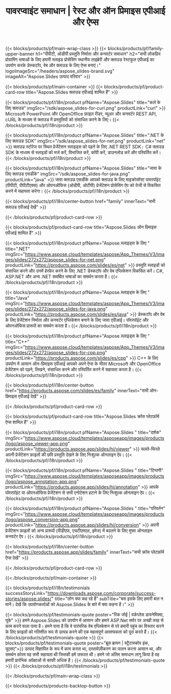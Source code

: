 ﻿---
title: पावरप्वाइंट समाधान | रेस्ट और ऑन प्रिमाइस एपीआई और ऐप्स 
description: सभी लोकप्रिय प्रोग्रामिंग भाषाओं के लिए हमारी स्लाइड प्रोसेसिंग स्थानीय लाइब्रेरी और क्लाउड रेस्टफुल एपीआई का उपयोग करके डेस्कटॉप, वेब और क्लाउड के लिए ऐप्स बनाएं
weight: 130
family: slides
---

{{< blocks/products/pf/main-wrap-class >}}
{{< blocks/products/pf/family-upper-banner h1="पीपीटी, ओडीपी प्रस्तुति निर्माता और कनवर्टर समाधान" h2="सभी लोकप्रिय प्रोग्रामिंग भाषाओं के लिए हमारी स्लाइड प्रोसेसिंग स्थानीय लाइब्रेरी और क्लाउड रेस्टफुल एपीआई का उपयोग करके डेस्कटॉप, वेब और क्लाउड के लिए ऐप्स बनाएं।" logoImageSrc="/headers/aspose_slides-brand.svg" imageAlt="Aspose.Slides उत्पाद परिवार" >}}

{{< blocks/products/pf/main-container >}}
{{< blocks/products/pf/product-card-row title="Aspose.Slides क्लाउड एपीआई शामिल हैं" >}}

{{< blocks/products/pf/i18n/product pfName="Aspose.Slides" title="कर्ल के लिए क्लाउड" imgSrc="/sdk/aspose_slides-for-curl.png" productLink="curl" >}}
Microsoft PowerPoint और OpenOffice फ़ाइल रीडर, व्यूअर और कनवर्टर REST API, cURL के माध्यम से क्लाउड में प्रस्तुतियों को संसाधित करने के लिए।
{{< /blocks/products/pf/i18n/product >}}

{{< blocks/products/pf/i18n/product pfName="Aspose.Slides" title=".NET के लिए क्लाउड SDK" imgSrc="/sdk/aspose_slides-for-net.png" productLink="net" >}}
क्लाउड स्टोरेज पर स्थित प्रेजेंटेशन स्लाइड्स को पढ़ने के लिए .NET REST SDK। C# क्लाउड SDK के माध्यम से स्लाइडों को मर्ज करें, विभाजित करें, कॉपी करें, डाउनलोड करें और परिवर्तित करें।
{{< /blocks/products/pf/i18n/product >}}

{{< blocks/products/pf/i18n/product pfName="Aspose.Slides" title="जावा के लिए क्लाउड एसडीके" imgSrc="/sdk/aspose_slides-for-java.png" productLink="java" >}}
जावा क्लाउड एसडीके आपको क्लाउड के लिए माइक्रोसॉफ्ट पावरपॉइंट (पीपीटी, पीपीटीएक्स) और ओपनऑफिस (ओडीपी, ओटीपी) प्रेजेंटेशन प्रोसेसिंग ऐप को तेजी से विकसित करने में सहायता करेगा।
{{< /blocks/products/pf/i18n/product >}}

{{< blocks/products/pf/i18n/center-button href="family" innerText="सभी क्लाउड एपीआई देखें" >}}

{{< /blocks/products/pf/product-card-row >}}

{{< blocks/products/pf/product-card-row title="Aspose.Slides ऑन प्रिमाइस एपीआई शामिल हैं" >}}

{{< blocks/products/pf/i18n/product pfName="Aspose.स्लाइड्स के लिए " title=".NET" imgSrc="https://www.aspose.cloud/templates/aspose/App_Themes/V3/images/slides/272x272/aspose_slides-for-net.png" productLink="https://products.aspose.com/slides/es/net" >}}
प्रस्तुति स्लाइडों को संसाधित करने और उनमें हेरफेर करने के लिए .NET डेस्कटॉप और वेब एप्लिकेशन विकसित करें। C#, ASP.NET और अन्य .NET समर्थित भाषाओं का समर्थन करता है।
{{< /blocks/products/pf/i18n/product >}}

{{< blocks/products/pf/i18n/product pfName="Aspose.स्लाइड्स के लिए " title="Java" imgSrc="https://www.aspose.cloud/templates/aspose/App_Themes/V3/images/slides/272x272/aspose_slides-for-java.png" productLink="https://products.aspose.com/slides/es/java" >}}
डेस्कटॉप और वेब के लिए प्रेजेंटेशन निर्माता और कनवर्टर एप्लिकेशन बनाने के लिए जावा एपीआई। पॉवरपॉइंट और ओपनऑफिस प्रारूपों का समर्थन करता है।
{{< /blocks/products/pf/i18n/product >}}

{{< blocks/products/pf/i18n/product pfName="Aspose.स्लाइड्स के लिए " title="C++" imgSrc="https://www.aspose.cloud/templates/aspose/App_Themes/V3/images/slides/272x272/aspose_slides-for-cpp.png" productLink="https://products.aspose.com/slides/es/cpp" >}}
C++ के लिए उपयोग में आसान ऑन-प्रिमाइस एपीआई आपको अपने ऐप्स के भीतर Microsoft और OpenOffice प्रेजेंटेशन को पढ़ने, लिखने, संसाधित करने और परिवर्तित करने में सहायता करता है।
{{< /blocks/products/pf/i18n/product >}}

{{< blocks/products/pf/i18n/center-button href="https://products.aspose.com/slides/es/family" innerText="सभी ऑन-प्रिमाइस एपीआई देखें" >}}

{{< /blocks/products/pf/product-card-row >}}

{{< blocks/products/pf/product-card-row title="Aspose.Slides क्रॉस प्लेटफ़ॉर्म ऐप्स शामिल हैं" >}}

{{< blocks/products/pf/i18n/product pfName="Aspose.Slides " title="दर्शक" imgSrc="https://www.aspose.cloud/templates/asposeapp/images/products/logo/aspose_viewer-app.png" productLink="https://products.aspose.app/slides/hi/viewer" >}}
चलते-फिरते अपनी प्रेजेंटेशन फ़ाइलों की छवि प्रस्तुति देखने के लिए निःशुल्क ऑनलाइन ऐप।
{{< /blocks/products/pf/i18n/product >}}

{{< blocks/products/pf/i18n/product pfName="Aspose.Slides " title="टिप्पणी" imgSrc="https://www.aspose.cloud/templates/asposeapp/images/products/logo/aspose_annotation-app.png" productLink="https://products.aspose.app/slides/hi/annotation" >}}
आपके पॉवरपॉइंट या ओपनऑफिस प्रेजेंटेशन से सभी एनोटेशन हटाने के लिए निःशुल्क ऑनलाइन ऐप।
{{< /blocks/products/pf/i18n/product >}}

{{< blocks/products/pf/i18n/product pfName="Aspose.Slides " title="परिवर्तन" imgSrc="https://www.aspose.cloud/templates/asposeapp/images/products/logo/aspose_conversion-app.png" productLink="https://products.aspose.app/slides/hi/conversion" >}}
अपनी प्रेजेंटेशन फ़ाइलों को अन्य प्रारूपों (पीडीएफ, एचटीएमएल, इमेज) में बदलने के लिए मुफ्त ऑनलाइन कनवर्टर ऐप।
{{< /blocks/products/pf/i18n/product >}}

{{< blocks/products/pf/i18n/center-button href="https://products.aspose.app/slides/family" innerText="सभी क्रॉस प्लेटफ़ॉर्म ऐप्स देखें" >}}

{{< /blocks/products/pf/product-card-row >}}


{{< /blocks/products/pf/main-container >}}

{{< blocks/products/pf/i18n/testimonials successStoryLink="https://downloads.aspose.com/corporate/success-stories/aspose.slides/" title="लोग क्या कह रहे हैं" subTitle="बस इसके लिए हमारी बात न मानें। देखें कि उपयोगकर्ताओं को Aspose.Slides के बारे में क्या कहना है।" >}}

{{< blocks/products/pf/testimonials-quote poster="रिक जोई | वर्कप्लेस डायनेमिक्स, यूके" >}}
हमने Aspose.Slides को उपयोग में आसान और हमारे ASP.Net सर्वर पर अच्छी तरह से काम करने वाला पाया है। हमने पाया है कि वे पारंपरिक वेब एप्लिकेशन से परे हमारी पहुंच का विस्तार करने के लिए फ़ाइलों को गतिशील रूप से उत्पन्न करने की एक महत्वपूर्ण आवश्यकता को पूरा करते हैं।
{{< /blocks/products/pf/testimonials-quote >}}
{{< blocks/products/pf/testimonials-quote poster="ब्रूस ब्रायन | स्ट्रैटास्कोप इंक, यूएसए">}}
उत्पाद विज्ञापित के रूप में काम करता था, दस्तावेज़ीकरण का पालन करना आसान था, और समर्थन फ़ोरम वह सभी सहायता थी जिसकी हमें ज़रूरत थी। हमने जो अंतिम समाधान लागू किया है वह हमारी प्रारंभिक अपेक्षाओं से काफी अधिक है।
{{< /blocks/products/pf/testimonials-quote >}}
{{< /blocks/products/pf/i18n/testimonials >}}

{{< /blocks/products/pf/main-wrap-class >}}

{{< blocks/products/products-backtop-button >}}